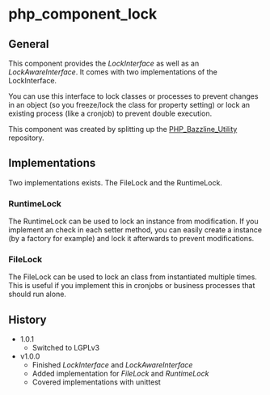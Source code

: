 # php_component_lock

## General

This component provides the *LockInterface* as well as an *LockAwareInterface*. It comes with two implementations of the LockInterface.

You can use this interface to lock classes or processes to prevent changes in an object (so you freeze/lock the class for property setting) or lock an existing process (like a cronjob) to prevent double execution.

This component was created by splitting up the [PHP_Bazzline_Utility](https://github.com/stevleibelt/PHP_Bazzline_Utility) repository.

## Implementations

Two implementations exists. The FileLock and the RuntimeLock.

### RuntimeLock

The RuntimeLock can be used to lock an instance from modification. If you implement an check in each setter method, you can easily create a instance (by a factory for example) and lock it afterwards to prevent modifications.

### FileLock

The FileLock can be used to lock an class from instantiated multiple times. This is useful if you implement this in cronjobs or business processes that should run alone.

## History

* 1.0.1
    * Switched to LGPLv3
* v1.0.0
    * Finished *LockInterface* and *LockAwareInterface*
    * Added implementation for *FileLock* and *RuntimeLock*
    * Covered implementations with unittest